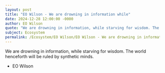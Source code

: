 ```yaml
---
layout: post
title: "EO Wilson - We are drowning in information while"
date: 2024-12-28 12:00:00 -0000
author: EO Wilson
quote: "We are drowning in information, while starving for wisdom. The world henceforth will be ruled by synthetic minds."
subject: Ecosystem
permalink: /Ecosystem/EO Wilson/EO Wilson - We are drowning in information while
---
```


We are drowning in information, while starving for wisdom. The world henceforth will be ruled by synthetic minds.

- EO Wilson
